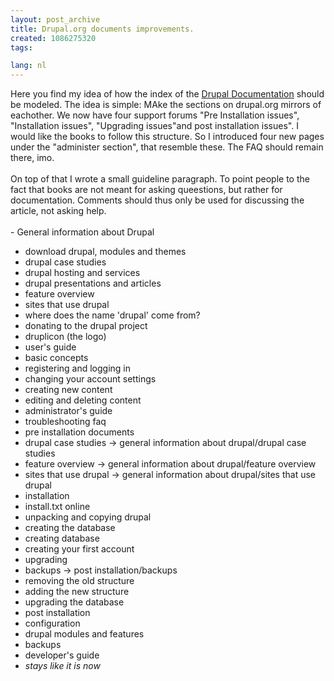 ```yaml
---
layout: post_archive
title: Drupal.org documents improvements.
created: 1086275320
tags:

lang: nl
---
```

Here you find my idea of how the index of the [Drupal Documentation](http://drupal.org/handbook) should be modeled. The idea is simple: MAke the sections on drupal.org mirrors of eachother. We now have four support forums "Pre Installation issues", "Installation issues", "Upgrading issues"and post installation issues". I would like the books to follow this structure. So I introduced four new pages under the "administer section", that resemble these. The FAQ should remain there, imo.<br /><br />On top of that I wrote a small guideline paragraph. To point people to the fact that books are not meant for asking queestions, but rather for documentation. Comments should thus only be used for discussing the article, not asking help.<br /><br />- General information about Drupal
- download drupal, modules and themes
- drupal case studies
- drupal hosting and services
- drupal presentations and articles
- feature overview
- sites that use drupal
- where does the name 'drupal' come from?
- donating to the drupal project
- druplicon (the logo)
- user's guide
- basic concepts
- registering and logging in
- changing your account settings
- creating new content 
- editing and deleting content
- administrator's guide
- troubleshooting faq
- pre installation documents
- drupal case studies -&gt; general information about drupal/drupal case studies
- feature overview -&gt; general information about drupal/feature overview
- sites that use drupal -&gt; general information about drupal/sites that use drupal
- installation
- install.txt online
- unpacking and copying drupal
- creating the database
- creating database 
- creating your first account
- upgrading
- backups -&gt; post installation/backups
- removing the old structure
- adding the new structure
- upgrading the database 
- post installation
- configuration
- drupal modules and features
- backups
- developer's guide
- <span style="font-style: italic; text-transform: none; font-variant:normal; ">stays like it is now</span>
